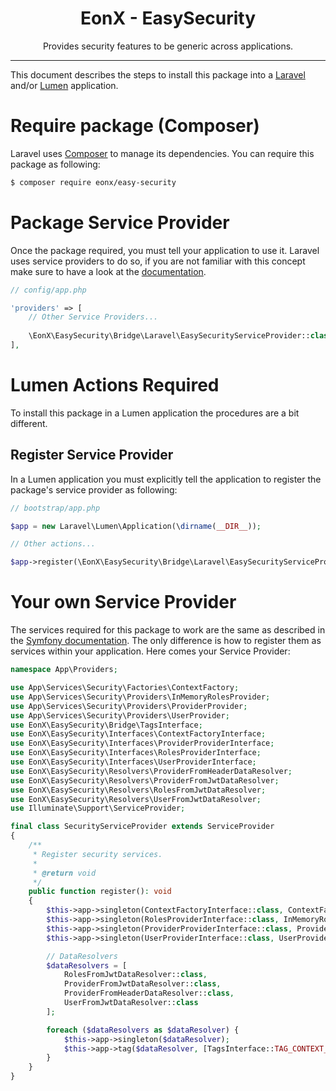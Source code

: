 <div align="center">
    <h1>EonX - EasySecurity</h1>
    <p>Provides security features to be generic across applications.</p>
</div>

---

This document describes the steps to install this package into a [Laravel][1] and/or [Lumen][2] application.

# Require package (Composer)

Laravel uses [Composer][3] to manage its dependencies. You can require this package as following:

```bash
$ composer require eonx/easy-security
```

# Package Service Provider

Once the package required, you must tell your application to use it. Laravel uses service providers to do so, if you are
not familiar with this concept make sure to have a look at the [documentation][4].

```php
// config/app.php

'providers' => [
    // Other Service Providers...
    
    \EonX\EasySecurity\Bridge\Laravel\EasySecurityServiceProvider::class
],
```

# Lumen Actions Required

To install this package in a Lumen application the procedures are a bit different.

## Register Service Provider

In a Lumen application you must explicitly tell the application to register the package's service provider as following:

```php
// bootstrap/app.php

$app = new Laravel\Lumen\Application(\dirname(__DIR__));

// Other actions...

$app->register(\EonX\EasySecurity\Bridge\Laravel\EasySecurityServiceProvider::class);
```

# Your own Service Provider

The services required for this package to work are the same as described in the [Symfony documentation][5].
The only difference is how to register them as services within your application. Here comes your Service Provider:

```php
namespace App\Providers;

use App\Services\Security\Factories\ContextFactory;
use App\Services\Security\Providers\InMemoryRolesProvider;
use App\Services\Security\Providers\ProviderProvider;
use App\Services\Security\Providers\UserProvider;
use EonX\EasySecurity\Bridge\TagsInterface;
use EonX\EasySecurity\Interfaces\ContextFactoryInterface;
use EonX\EasySecurity\Interfaces\ProviderProviderInterface;
use EonX\EasySecurity\Interfaces\RolesProviderInterface;
use EonX\EasySecurity\Interfaces\UserProviderInterface;
use EonX\EasySecurity\Resolvers\ProviderFromHeaderDataResolver;
use EonX\EasySecurity\Resolvers\ProviderFromJwtDataResolver;
use EonX\EasySecurity\Resolvers\RolesFromJwtDataResolver;
use EonX\EasySecurity\Resolvers\UserFromJwtDataResolver;
use Illuminate\Support\ServiceProvider;

final class SecurityServiceProvider extends ServiceProvider
{
    /**
     * Register security services.
     *
     * @return void
     */
    public function register(): void
    {
        $this->app->singleton(ContextFactoryInterface::class, ContextFactory::class);
        $this->app->singleton(RolesProviderInterface::class, InMemoryRolesProvider::class);
        $this->app->singleton(ProviderProviderInterface::class, ProviderProvider::class);
        $this->app->singleton(UserProviderInterface::class, UserProvider::class);

        // DataResolvers
        $dataResolvers = [
            RolesFromJwtDataResolver::class,
            ProviderFromJwtDataResolver::class,
            ProviderFromHeaderDataResolver::class,
            UserFromJwtDataResolver::class
        ];

        foreach ($dataResolvers as $dataResolver) {
            $this->app->singleton($dataResolver);
            $this->app->tag($dataResolver, [TagsInterface::TAG_CONTEXT_DATA_RESOLVER]);
        }
    }
}
```

[1]: https://laravel.com/
[2]: https://lumen.laravel.com/
[3]: https://getcomposer.org/
[4]: https://laravel.com/docs/5.7/providers
[5]: symfony_install.md
